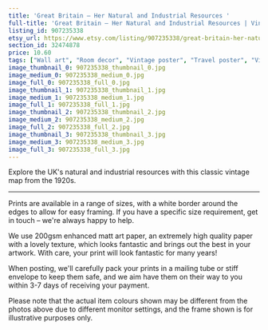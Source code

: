 ```yaml
---
title: 'Great Britain – Her Natural and Industrial Resources '
full-title: 'Great Britain – Her Natural and Industrial Resources | Vintage map poster | Retro print | Vintage wall art | United Kingdom map print'
listing_id: 907235338
etsy_url: https://www.etsy.com/listing/907235338/great-britain-her-natural-and-industrial?utm_source=site&utm_medium=api&utm_campaign=api
section_id: 32474878
price: 10.60
tags: ["Wall art", "Room decor", "Vintage poster", "Travel poster", "Vintage print", "High quality print", "Retro travel", "Exploration", "Classic posters", "1920s", "Vintage map print", "United Kingdom", "Great Britain"]
image_thumbnail_0: 907235338_thumbnail_0.jpg
image_medium_0: 907235338_medium_0.jpg
image_full_0: 907235338_full_0.jpg
image_thumbnail_1: 907235338_thumbnail_1.jpg
image_medium_1: 907235338_medium_1.jpg
image_full_1: 907235338_full_1.jpg
image_thumbnail_2: 907235338_thumbnail_2.jpg
image_medium_2: 907235338_medium_2.jpg
image_full_2: 907235338_full_2.jpg
image_thumbnail_3: 907235338_thumbnail_3.jpg
image_medium_3: 907235338_medium_3.jpg
image_full_3: 907235338_full_3.jpg
---
```

Explore the UK&#39;s natural and industrial resources with this classic vintage map from the 1920s.

---

Prints are available in a range of sizes, with a white border around the edges to allow for easy framing. If you have a specific size requirement, get in touch – we&#39;re always happy to help.

We use 200gsm enhanced matt art paper, an extremely high quality paper with a lovely texture, which looks fantastic and brings out the best in your artwork. With care, your print will look fantastic for many years!

When posting, we&#39;ll carefully pack your prints in a mailing tube or stiff envelope to keep them safe, and we aim have them on their way to you within 3-7 days of receiving your payment.

Please note that the actual item colours shown may be different from the photos above due to different monitor settings, and the frame shown is for illustrative purposes only.
